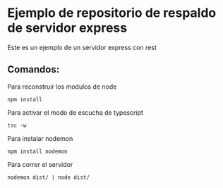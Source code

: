 # Ejemplo de repositorio de respaldo de servidor express

Este es un ejemplo de un servidor express con rest

## Comandos:
Para reconstruir los modulos de node
```
npm install 
```
Para activar el modo de escucha de typescript
```
tsc -w
```
Para instalar nodemon
```
npm install nodemon 
```
Para correr el servidor
```
nodemon dist/ | node dist/
```
